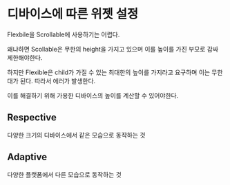 # 디바이스에 따른 위젯 설정

Flexbile을 Scrollable에 사용하기는 어렵다.

왜냐하면 Scollable은 무한의 height을 가지고 있으며
이를 높이를 가진 부모로 감싸 제한해야한다.

하지만 Flexible은 child가 가질 수 있는 최대한의 높이를 가지라고 요구하며 이는 무한대가 된다. 따라서 에러가 발생한다.

이를 해결하기 위해 가용한 디바이스의 높이를 계산할 수 있어야한다.

## Respective

다양한 크기의 디바이스에서 같은 모습으로 동작하는 것

## Adaptive

다양한 플랫폼에서 다른 모습으로 동작하는 것